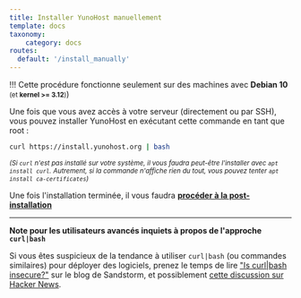 ```yaml
---
title: Installer YunoHost manuellement
template: docs
taxonomy:
    category: docs
routes:
  default: '/install_manually'
---
```


!!! Cette procédure fonctionne seulement sur des machines avec **Debian 10** <small>(et **kernel >= 3.12**)</small>)

Une fois que vous avez accès à votre serveur (directement ou par SSH), vous pouvez installer YunoHost en exécutant cette commande en tant que root :

```bash
curl https://install.yunohost.org | bash
```

<small>*(Si `curl` n'est pas installé sur votre système, il vous faudra peut-être l'installer avec `apt install curl`. Autrement, si la commande n'affiche rien du tout, vous pouvez tenter `apt install ca-certificates`)*</small>

Une fois l'installation terminée, il vous faudra [**procéder à la post-installation**](/postinstall)

---

**Note pour les utilisateurs avancés inquiets à propos de l'approche `curl|bash`**

Si vous êtes suspicieux de la tendance à utiliser `curl|bash` (ou commandes similaires) pour déployer des logiciels, prenez le temps de lire ["Is curl|bash insecure?"](https://sandstorm.io/news/2015-09-24-is-curl-bash-insecure-pgp-verified-install) sur le blog de Sandstorm, et possiblement [cette discussion sur Hacker News](https://news.ycombinator.com/item?id=12766350).

